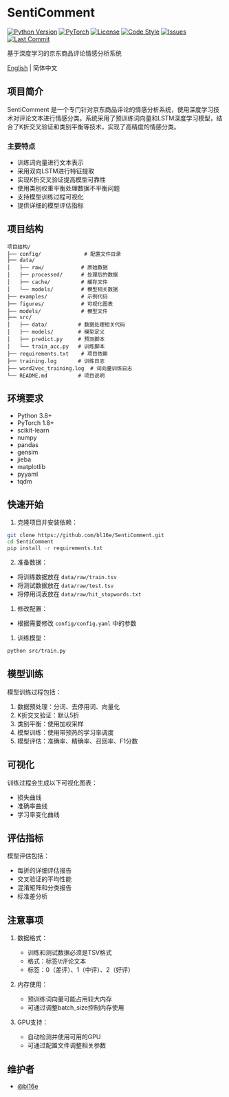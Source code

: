 # SentiComment

[![Python Version](https://img.shields.io/badge/python-3.8%2B-blue)](https://www.python.org/)
[![PyTorch](https://img.shields.io/badge/PyTorch-1.8%2B-red)](https://pytorch.org/)
[![License](https://img.shields.io/badge/license-MIT-green)](LICENSE)
[![Code Style](https://img.shields.io/badge/code%20style-black-black)](https://github.com/psf/black)
[![Issues](https://img.shields.io/github/issues/bl16e/SentiHotel)](https://github.com/bl16e/SentiHotel/issues)
[![Last Commit](https://img.shields.io/github/last-commit/bl16e/SentiHotel)](https://github.com/bl16e/SentiHotel/commits/main)

基于深度学习的京东商品评论情感分析系统

[English](README_EN.md) | 简体中文

## 项目简介

SentiComment 是一个专门针对京东商品评论的情感分析系统，使用深度学习技术对评论文本进行情感分类。系统采用了预训练词向量和LSTM深度学习模型，结合了K折交叉验证和类别平衡等技术，实现了高精度的情感分类。

### 主要特点

- 训练词向量进行文本表示
- 采用双向LSTM进行特征提取
- 实现K折交叉验证提高模型可靠性
- 使用类别权重平衡处理数据不平衡问题
- 支持模型训练过程可视化
- 提供详细的模型评估指标

## 项目结构

```
项目结构/
├── config/              # 配置文件目录
├── data/
│   ├── raw/            # 原始数据
│   ├── processed/      # 处理后的数据
│   ├── cache/          # 缓存文件
│   └── models/         # 模型相关数据
├── examples/           # 示例代码
├── figures/            # 可视化图表
├── models/             # 模型文件
├── src/
│   ├── data/          # 数据处理相关代码
│   ├── models/        # 模型定义
│   ├── predict.py     # 预测脚本
│   └── train_acc.py   # 训练脚本
├── requirements.txt    # 项目依赖
├── training.log       # 训练日志
├── word2vec_training.log  # 词向量训练日志
└── README.md          # 项目说明
```

## 环境要求

- Python 3.8+
- PyTorch 1.8+
- scikit-learn
- numpy
- pandas
- gensim
- jieba
- matplotlib
- pyyaml
- tqdm

## 快速开始

1. 克隆项目并安装依赖：
```bash
git clone https://github.com/bl16e/SentiComment.git
cd SentiComment
pip install -r requirements.txt
```

2. 准备数据：
- 将训练数据放在 `data/raw/train.tsv`
- 将测试数据放在 `data/raw/test.tsv`
- 将停用词表放在 `data/raw/hit_stopwords.txt`

1. 修改配置：
- 根据需要修改 `config/config.yaml` 中的参数

1. 训练模型：
```bash
python src/train.py
```

## 模型训练

模型训练过程包括：
1. 数据预处理：分词、去停用词、向量化
2. K折交叉验证：默认5折
3. 类别平衡：使用加权采样
4. 模型训练：使用带预热的学习率调度
5. 模型评估：准确率、精确率、召回率、F1分数

## 可视化

训练过程会生成以下可视化图表：
- 损失曲线
- 准确率曲线
- 学习率变化曲线

## 评估指标

模型评估包括：
- 每折的详细评估报告
- 交叉验证的平均性能
- 混淆矩阵和分类报告
- 标准差分析

## 注意事项

1. 数据格式：
   - 训练和测试数据必须是TSV格式
   - 格式：标签\t评论文本
   - 标签：0（差评）、1（中评）、2（好评）

2. 内存使用：
   - 预训练词向量可能占用较大内存
   - 可通过调整batch_size控制内存使用

3. GPU支持：
   - 自动检测并使用可用的GPU
   - 可通过配置文件调整相关参数

## 维护者

- [@bl16e](https://github.com/bl16e)
